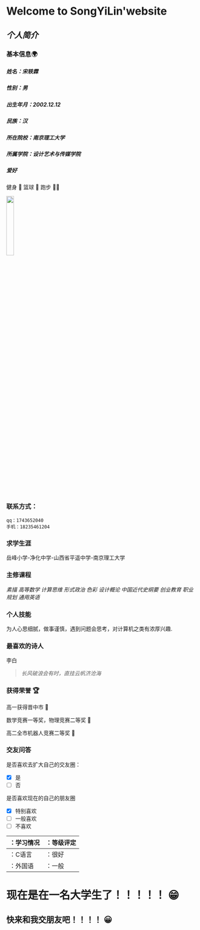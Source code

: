 # Welcome to SongYiLin'website
## _个人简介_
### 基本信息:earth_africa:
##### 姓名：宋轶霖
##### 性别：男
##### 出生年月：2002.12.12
##### 民族：汉
##### 所在院校：南京理工大学
##### 所属学院：设计艺术与传媒学院
##### 爱好
   健身 :walking:
   篮球 :basketball:
   跑步 :running_man: 
   
   <img src="https://image.baidu.com/search/detail?ct=503316480&z=0&ipn=d&word=%E7%A7%91%E6%AF%94%E5%A3%81%E7%BA%B8%E6%97%A0%E6%B0%B4%E5%8D%B0&hs=2&pn=0&spn=0&di=29040&pi=0&rn=1&tn=baiduimagedetail&is=0%2C0&ie=utf-8&oe=utf-8&cl=2&lm=-1&cs=1548985274%2C2436589092&os=3290205165%2C4266395483&simid=3372367964%2C238413971&adpicid=0&lpn=0&ln=30&fr=ala&fm=&sme=&cg=&bdtype=0&oriquery=%E7%A7%91%E6%AF%94%E5%A3%81%E7%BA%B8%E6%97%A0%E6%B0%B4%E5%8D%B0&objurl=http%3A%2F%2Fimg1.dongqiudi.com%2Ffastdfs2%2FM00%2F37%2F5E%2FChOqM1o36pCADD6LAAbWb3uS4us674.jpg&fromurl=ippr_z2C%24qAzdH3FAzdH3Fooo_z%26e3B15g2qt71t_z%26e3Bv54AzdH3Fw6vitejAzdH3F9b9mcd_z%26e3Bip4s%3Fwrrtgfpwss%3Da&gsm=1&islist=&querylist="
width="20%">

### 联系方式：
    qq：1743652040
    手机：18235461204

### 求学生涯
岳峰小学-净化中学-山西省平遥中学-南京理工大学

### 主修课程
_素描 高等数学 计算思维 形式政治 色彩 设计概论 
中国近代史纲要 创业教育 职业规划 通用英语_

### 个人技能
为人心思细腻，做事谨慎，遇到问题会思考，对计算机之类有浓厚兴趣.

### 最喜欢的诗人
李白
>_长风破浪会有时，直挂云帆济沧海_

### 获得荣誉 :trophy:
高一获得晋中市 :partying_face: 

数学竞赛一等奖，物理竞赛二等奖 :partying_face: 

高二全市机器人竞赛二等奖 :partying_face: 

### 交友问答
是否喜欢去扩大自己的交友圈：
- [x] 是
- [ ] 否

是否喜欢现在的自己的朋友圈
- [x] 特别喜欢
- [ ] 一般喜欢
- [ ] 不喜欢

|：学习情况   |：等级评定    |
|----------- | ------------|
|：C语言      |：很好       | 
|：外国语     |：一般       |

# 现在是在一名大学生了！！！！！ :grin:
## 快来和我交朋友吧！！！！ :grinning:
